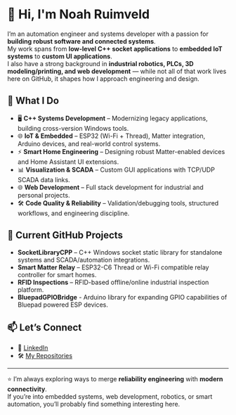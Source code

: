 # 👋 Hi, I'm Noah Ruimveld

I’m an automation engineer and systems developer with a passion for **building robust software and connected systems**.  
My work spans from **low-level C++ socket applications** to **embedded IoT systems** to **custom UI applications**.  
I also have a strong background in **industrial robotics, PLCs, 3D modeling/printing, and web development** — while not all of that work lives here on GitHub, it shapes how I approach engineering and design.

## 🔧 What I Do
- 🖥️ **C++ Systems Development** – Modernizing legacy applications, building cross-version Windows tools.
- 🌐 **IoT & Embedded** – ESP32 (Wi-Fi + Thread), Matter integration, Arduino devices, and real-world control systems.
- ⚡ **Smart Home Engineering** – Designing robust Matter-enabled devices and Home Assistant UI extensions.
- 📊 **Visualization & SCADA** – Custom GUI applications with TCP/UDP SCADA data links.
- 🌐 **Web Development** – Full stack development for industrial and personal projects.
- 🛠️ **Code Quality & Reliability** – Validation/debugging tools, structured workflows, and engineering discipline.

## 🚀 Current GitHub Projects
- **SocketLibraryCPP** – C++ Windows socket static library for standalone systems and SCADA/automation integrations.
- **Smart Matter Relay** – ESP32-C6 Thread or Wi-Fi compatible relay controller for smart homes.
- **RFID Inspections** – RFID-based offline/online industrial inspection platform.
- **BluepadGPIOBridge** - Arduino library for expanding GPIO capabilities of Bluepad powered ESP devices.

## 📫 Let’s Connect
- 💼 [LinkedIn](https://www.linkedin.com/in/noah-ruimveld-551b841a4)  
- 🛠️ [My Repositories](https://github.com/nruin7?tab=repositories)  

---
⭐ I’m always exploring ways to merge **reliability engineering** with **modern connectivity**.  
If you’re into embedded systems, web development, robotics, or smart automation, you’ll probably find something interesting here.
